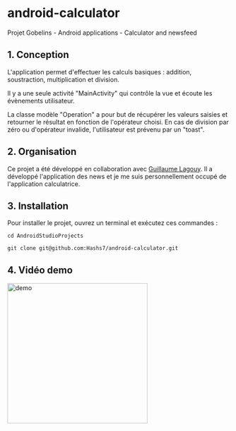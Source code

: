 # android-calculator
Projet Gobelins - Android applications - Calculator and newsfeed

## <a name="conception">1. Conception</a>

L'application permet d'effectuer les calculs basiques : addition, soustraction, multiplication et division.

Il y a une seule activité "MainActivity" qui contrôle la vue et écoute les évènements utilisateur. 

La classe modèle "Operation" a pour but de récupérer les valeurs saisies et retourner le résultat en fonction de l'opérateur choisi. En cas de division par zéro ou d'opérateur invalide, l'utilisateur est prévenu par un "toast".



## <a name="organisation">2. Organisation</a>

Ce projet a été développé en collaboration avec [Guillaume Lagouy](https://github.com/GuillaumeLagouy/android-calculator).
Il a développé l'application des news et je me suis personnellement occupé de l'application calculatrice.


## <a name="installationn">3. Installation</a>

Pour installer le projet, ouvrez un terminal et exécutez ces commandes :

    cd AndroidStudioProjects
    
    git clone git@github.com:Hashs7/android-calculator.git
    

## <a name="demo">4. Vidéo demo</a>

<img src="https://s2.gifyu.com/images/calculator.gif" alt="demo" width="317"/>


